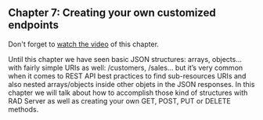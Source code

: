 ## Chapter 7: Creating your own customized endpoints

Don't forget to [watch the video](https://youtube.com/) of this chapter. 

Until this chapter we have seen basic JSON structures: arrays, objects… with fairly simple URIs as well:  /customers, /sales… but it’s very common when it comes to REST API best practices to find sub-resources URIs and also nested arrays/objects inside other objets in the JSON responses. In this chapter we will talk about how to accomplish those kind of structures with RAD Server as well as creating your own GET, POST, PUT or DELETE methods. 